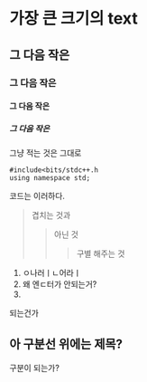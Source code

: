 # 가장 큰 크기의 text
## 그 다음 작은
### 그 다음 작은
#### 그 다음 작은
##### 그 다음 작은
그냥 적는 것은 그대로

```
#include<bits/stdc++.h
using namespace std;
```
코드는 이러하다.
> 겹치는 것과
> > 아닌 것
> > > 구별 해주는 것

1. ㅇ나러ㅣㄴ어라ㅣ
2.  왜 엔ㄷ터가 안되는거?
3.  
되는건가

아 구분선 위에는 제목?
------------------
구분이 되는가?
